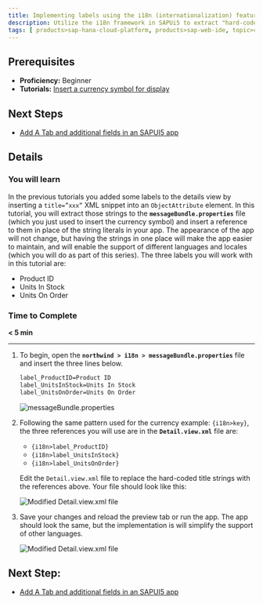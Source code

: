 ```yaml
---
title: Implementing labels using the i18n (internationalization) features of SAPUI5
description: Utilize the i18n framework in SAPUi5 to extract "hard-coded" strings in your app and maintain them in a single file.
tags: [ products>sap-hana-cloud-platform, products>sap-web-ide, topic>cloud, topic>html5, topic>mobile, topic>odata, topic>sapui5, tutorial>beginner ]
---
```


## Prerequisites
 - **Proficiency:** Beginner
 - **Tutorials:** [Insert a currency symbol for display](http://www.sap.com/developer/tutorials/hcp-webide-insert-currency-symbol.html)

## Next Steps
 - [Add A Tab and additional fields in an SAPUI5 app](http://www.sap.com/developer/tutorials/hcp-webide-add-tab.html)

## Details

### You will learn
In the previous tutorials you added some labels to the details view by inserting a `title=”xxx”` XML snippet into an `ObjectAttribute` element. In this tutorial, you will extract those strings to the **`messageBundle.properties`** file (which you just used to insert the currency symbol) and insert a reference to them in place of the string literals in your app. The appearance of the app will not change, but having the strings in one place will make the app easier to maintain, and will enable the support of different languages and locales (which you will do as part of this series). The three labels you will work with in this tutorial are:

 * Product ID
 * Units In Stock
 * Units On Order

### Time to Complete
**< 5 min**

---

1. To begin, open the **`northwind > i18n > messageBundle.properties`** file and insert the three lines below.

    ```xml
    label_ProductID=Product ID
    label_UnitsInStock=Units In Stock
    label_UnitsOnOrder=Units On Order
    ```

    ![messageBundle.properties](https://raw.githubusercontent.com/SAPDocuments/Tutorials/master/tutorials/hcp-webide-labels-i18n/mob2-4_1.png)

2. Following the same pattern used for the currency example: `{i18n>key}`, the three references you will use are in the **`Detail.view.xml`** file are:

    * `{i18n>label_ProductID}`
    * `{i18n>label_UnitsInStock}`
    * `{i18n>label_UnitsOnOrder}`

    Edit the `Detail.view.xml` file to replace the hard-coded title strings with the references above. Your file should look like this:

     ![Modified Detail.view.xml file](https://raw.githubusercontent.com/SAPDocuments/Tutorials/master/tutorials/hcp-webide-labels-i18n/mob2-4_2.png)


3. Save your changes and reload the preview tab or run the app. The app should look the same, but the implementation is will simplify the support of other languages.

    ![Modified Detail.view.xml file](https://raw.githubusercontent.com/SAPDocuments/Tutorials/master/tutorials/hcp-webide-labels-i18n/mob2-4_3.png)

## Next Step:
 - [Add A Tab and additional fields in an SAPUI5 app](http://www.sap.com/developer/tutorials/hcp-webide-add-tab.html)
